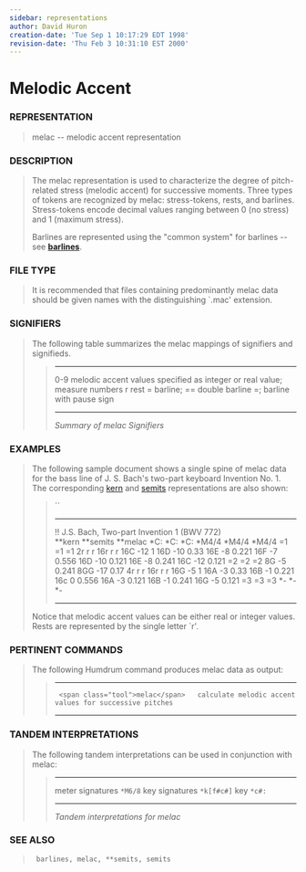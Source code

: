 ```yaml
---
sidebar: representations
author: David Huron
creation-date: 'Tue Sep 1 10:17:29 EDT 1998'
revision-date: 'Thu Feb 3 10:31:10 EST 2000'
---
```



Melodic Accent
=========================================

### REPRESENTATION

> <span class="rep">melac</span> \-- melodic accent representation

### DESCRIPTION

> The <span class="rep">melac</span> representation is used to characterize the degree of
> pitch-related stress (melodic accent) for successive moments. Three
> types of tokens are recognized by <span class="rep">melac</span>: stress-tokens, rests,
> and barlines. Stress-tokens encode decimal values ranging between 0
> (no stress) and 1 (maximum stress).
>
> Barlines are represented using the \"common system\" for barlines \--
> see [**barlines**](barlines.rep.html).

### FILE TYPE

> It is recommended that files containing predominantly <span class="rep">melac</span> data
> should be given names with the distinguishing \`.mac\' extension.

### SIGNIFIERS

> The following table summarizes the <span class="rep">melac</span> mappings of
> signifiers and signifieds.
>
> >   ----- --------------------------------------------
> >   0-9   melodic accent values specified as integer
> >         or real value; measure numbers
> >   r     rest
> >   =     barline; == double barline
> >   =;    barline with pause sign
> >   ----- --------------------------------------------
> >
> > *Summary of <span class="rep">melac</span> Signifiers*

### EXAMPLES

> The following sample document shows a single spine of <span class="rep">melac</span>
> data for the bass line of J. S. Bach\'s two-part keyboard Invention
> No. 1. The corresponding [<span class="rep">kern</span>](kern.rep.html) and
> [<span class="rep">semits</span>](semits.rep.html) representations are also shown:
>
> > ``
> >
> >   ---------------------------------------------- ------------ -----------
> >   !! J.S. Bach, Two-part Invention 1 (BWV 772)                
> >   \*\*kern                                       \*\*semits   \*\*melac
> >   \*C:                                           \*C:         \*C:
> >   \*M4/4                                         \*M4/4       \*M4/4
> >   =1                                             =1           =1
> >   2r                                             r            r
> >   16r                                            r            r
> >   16C                                            -12          1
> >   16D                                            -10          0.33
> >   16E                                            -8           0.221
> >   16F                                            -7           0.556
> >   16D                                            -10          0.121
> >   16E                                            -8           0.241
> >   16C                                            -12          0.121
> >   =2                                             =2           =2
> >   8G                                             -5           0.241
> >   8GG                                            -17          0.17
> >   4r                                             r            r
> >   16r                                            r            r
> >   16G                                            -5           1
> >   16A                                            -3           0.33
> >   16B                                            -1           0.221
> >   16c                                            0            0.556
> >   16A                                            -3           0.121
> >   16B                                            -1           0.241
> >   16G                                            -5           0.121
> >   =3                                             =3           =3
> >   \*-                                            \*-          \*-
> >   ---------------------------------------------- ------------ -----------
> >
> Notice that melodic accent values can be either real or integer
> values. Rests are represented by the single letter \`r\'.

### PERTINENT COMMANDS

> The following Humdrum command produces <span class="rep">melac</span> data as output:
>
> >   -- ------------------------------------- --------------------------------------------------------
> >      <span class="tool">melac</span>   calculate melodic accent values for successive pitches
> >   -- ------------------------------------- --------------------------------------------------------
> >
### TANDEM INTERPRETATIONS

> The following tandem interpretations can be used in conjunction with
> <span class="rep">melac</span>:
>
> >   ------------------ ------------
> >   meter signatures   `*M6/8`
> >   key signatures     `*k[f#c#]`
> >   key                `*c#:`
> >   ------------------ ------------
> >
> > *Tandem interpretations for <span class="rep">melac</span>*

### SEE ALSO

> ` barlines, melac, **semits, semits`

